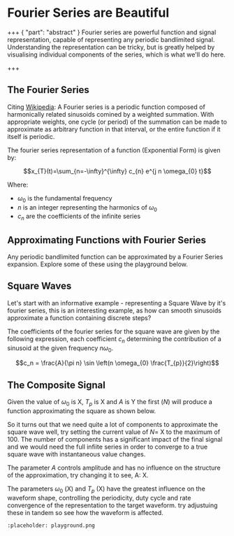 # Fourier Series are Beautiful

+++ { "part": "abstract" }
Fourier series are powerful function and signal representation, capable of representing
any periodic bandlimited signal. Understanding the representation can be tricky, but is
greatly helped by visualising individual components of the series, which is what we'll do
here.

+++

## The Fourier Series

Citing <a href="https://en.wikipedia.org/wiki/Fourier_series">Wikipedia</a>: A Fourier
series is a periodic function composed of harmonically related sinusoids comined by a
weighted summation. With appropriate weights, one cycle (or period) of the summation can
be made to approximate as arbitrary function in that interval, or the entire function if
it itself is periodic.

The fourier series representation of a function (Exponential Form) is given by:

$$x_{T}(t)=\sum_{n=-\infty}^{\infty} c_{n} e^{j n \omega_{0} t}$$

Where:

- $\omega_{0}$ is the fundamental frequency
- $n$ is an integer representing the harmonics of $\omega_{0}$
- $c_n$ are the coefficients of the infinite series

## Approximating Functions with Fourier Series

Any periodic bandlimited function can be approximated by a Fourier Series expansion. Explore some of these using the playground below.

## Square Waves

Let's start with an informative example - representing a Square Wave by it's fourier
series, this is an interesting example, as how can smooth sinusoids approximate a function
containing discrete steps?

The coefficients of the fourier series for the square wave are given by the following
expression, each coefficient $c_n$ determining the contribution of a sinusoid at the given
frequency $n\omega_{0}$.

$$c_n = \frac{A}{\pi n} \sin \left(n \omega_{0} \frac{T_{p}}{2}\right)$$

## The Composite Signal

Given the value of $\omega_{0}$ is X, $T_p$ is X and $A$ is Y the first ($N$) will produce a function approximating the square as shown below.

So it turns out that we need quite a lot of components to approximate the square wave well, try setting the current value of $N=$ X to the maximum of 100. The number of components has a significant impact of the final signal and we would need the full infiite series in order to converge to a true square wave with instantaneous value changes.

The parameter $A$ controls amplitude and has no influence on the structure of the approximation, try changing it to see, A: X.

The parameters $\omega_{0}$ (X) and $T_p$ (X) have the greatest influence on the waveform shape, controlling the periodicity, duty cycle and rate convergence of the representation to the target waveform. try adjustuing these in tandem so see how the waveform is affected.

```{figure} #fig-fourier-playground
:placeholder: playground.png
```
